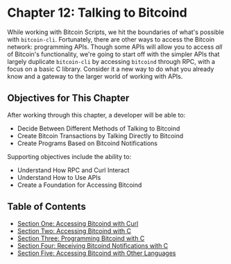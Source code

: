 # Chapter 12: Talking to Bitcoind

While working with Bitcoin Scripts, we hit the boundaries of what's possible with `bitcoin-cli`. Fortunately, there are other ways to access  the Bitcoin network: programming APIs. Though some APIs will allow you to access _all_ of Bitcoin's functionality, we're going to start off with the simpler APIs that largely duplicate `bitcoin-cli` by accessing `bitcoind` through RPC, with a focus on a basic C library. Consider it a new way to do what you already know and a gateway to the larger world of working with APIs.

## Objectives for This Chapter

After working through this chapter, a developer will be able to:

   * Decide Between Different Methods of Talking to Bitcoind
   * Create Bitcoin Transactions by Talking Directly to Bitcoind
   * Create Programs Based on Bitcoind Notifications
   
Supporting objectives include the ability to:

   * Understand How RPC and Curl Interact
   * Understand How to Use APIs
   * Create a Foundation for Accessing Bitcoind 
   
## Table of Contents

  * [Section One: Accessing Bitcoind with Curl](12_1_Accessing_Bitcoind_with_Curl.md)
  * [Section Two: Accessing Bitcoind with C](12_2_Accessing_Bitcoind_with_C.md)
  * [Section Three: Programming Bitcoind with C](12_3_Programming_Bitcoind_with_C.md)
  * [Section Four: Receiving Bitcoind Notifications with C](12_4_Receiving_Bitcoind_Notifications_with_C.md)
  * [Section Five: Accessing Bitcoind with Other Languages](12_5_Accessing_Bitcoind_with_Other_Languages.md)
